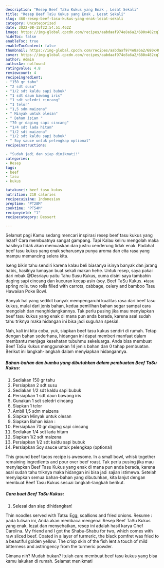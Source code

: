 ```yaml
---
description: "Resep Beef TaSu Kukus yang Enak , Lezat Sekali"
title: "Resep Beef TaSu Kukus yang Enak , Lezat Sekali"
slug: 460-resep-beef-tasu-kukus-yang-enak-lezat-sekali
category: Uncategorized
date: 2022-08-15T22:54:51.462Z
image: https://img-global.cpcdn.com/recipes/aabdaaf974e8a6a2/680x482cq70/beef-tasu-kukus-foto-resep-utama.jpg
hideToc: false
enableToc: true
enableTocContent: false
thumbnail: https://img-global.cpcdn.com/recipes/aabdaaf974e8a6a2/680x482cq70/beef-tasu-kukus-foto-resep-utama.jpg
cover: https://img-global.cpcdn.com/recipes/aabdaaf974e8a6a2/680x482cq70/beef-tasu-kukus-foto-resep-utama.jpg
author: Admin
authorAv: notfound
ratingvalue: 4.8
reviewcount: 4
recipeingredient:
- "150 gr tahu"
- "2 sdt susu"
- "1/2 sdt kaldu sapi bubuk"
- "1 sdt daun bawang iris"
- "1 sdt seledri cincang"
- "1 telor"
- "1,5 sdm maizena"
- " Minyak untuk olesan"
- " Bahan isian "
- "70 gr daging sapi cincang"
- "1/4 sdt lada hitam"
- "1/2 sdt maizena"
- "1/2 sdt kaldu sapi bubuk"
- " Soy sauce untuk pelengkap optional"
recipeinstructions:

- "Sudah jadi dan siap dinikmati!"
categories:
- Resep
tags:
- beef
- tasu
- kukus

katakunci: beef tasu kukus 
nutrition: 210 calories
recipecuisine: Indonesian
preptime: "PT28M"
cooktime: "PT54M"
recipeyield: "1"
recipecategory: Dessert

---
```



Selamat pagi Kamu sedang mencari inspirasi resep beef tasu kukus yang lezat? Cara membuatnya sangat gampang. Tapi Kalau keliru mengolah maka hasilnya tidak akan memuaskan dan justru cenderung tidak enak. Padahal beef tasu kukus yang enak seharusnya punya aroma dan cita rasa yang mampu memancing selera kita.


Iseng bikin tahu sendiri karena kalau beli biasanya isinya banyak dan jarang habis, hasilnya lumayan buat sekali makan hehe. Untuk resep, saya pakai dari mbak @Desriayu yaitu Tahu Susu Kukus, cuma disini saya tambahin daging sapi cincang dan kucuran kecap asin (soy. Beef TaSu Kukus. ♦tasu spring rolls. two rolls filled with carrots, cabbage, celery and bamboo Tasu Hawaiian Poke Bowl.

Banyak hal yang sedikit banyak mempengaruhi kualitas rasa dari beef tasu kukus, mulai dari jenis bahan, kedua pemilihan bahan segar sampai cara mengolah dan menghidangkannya. Tak perlu pusing jika mau menyiapkan beef tasu kukus yang enak di mana pun anda berada, karena asal sudah tahu triknya maka hidangan ini bisa jadi suguhan spesial.


Nah, kali ini kita coba, yuk, siapkan beef tasu kukus sendiri di rumah. Tetap dengan bahan sederhana, hidangan ini dapat memberi manfaat dalam membantu menjaga kesehatan tubuhmu sekeluarga. Anda bisa membuat Beef TaSu Kukus menggunakan 14 jenis bahan dan 0 tahap pembuatan. Berikut ini langkah-langkah dalam menyiapkan hidangannya.

<!--inarticleads1-->

##### Bahan-bahan dan bumbu yang dibutuhkan dalam pembuatan Beef TaSu Kukus:

1. Sediakan 150 gr tahu
1. Persiapkan 2 sdt susu
1. Sediakan 1/2 sdt kaldu sapi bubuk
1. Persiapkan 1 sdt daun bawang iris
1. Gunakan 1 sdt seledri cincang
1. Siapkan 1 telor
1. Ambil 1,5 sdm maizena
1. Siapkan  Minyak untuk olesan
1. Siapkan  Bahan isian :
1. Persiapkan 70 gr daging sapi cincang
1. Sediakan 1/4 sdt lada hitam
1. Siapkan 1/2 sdt maizena
1. Persiapkan 1/2 sdt kaldu sapi bubuk
1. Persiapkan  Soy sauce untuk pelengkap (optional)


This ground beef tacos recipe is awesome. In a small bowl, whisk together remaining ingredients and pour over beef roast. Tak perlu pusing jika mau menyiapkan Beef Tasu Kukus yang enak di mana pun anda berada, karena asal sudah tahu triknya maka hidangan ini bisa jadi sajian istimewa. Setelah menyiapkan semua bahan-bahan yang dibutuhkan, kita lanjut dengan membuat Beef Tasu Kukus sesuai langkah-langkah berikut. 

<!--inarticleads2-->

##### Cara buat Beef TaSu Kukus:


1. Selesai dan siap dihidangkan!

Thin noodles served with Tatsu Egg, scallions and fried onions. Resume : pada tulisan ini, Anda akan membaca mengenai Resep Beef TaSu Kukus yang enak, lezat dan menyehatkan, resep ini adalah hasil karya Chef Carolina. My friend and I got the Shabu-Shabu for two, which comes with raw sliced beef. Coated in a layer of turmeric, the black pomfret was fried to a beautiful golden yellow. The crisp skin of the fish lent a touch of mild bitterness and astringency from the turmeric powder. 

Gimana nih? Mudah bukan? Itulah cara membuat beef tasu kukus yang bisa kamu lakukan di rumah. Selamat menikmati
